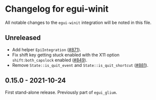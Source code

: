 # Changelog for egui-winit

All notable changes to the `egui-winit` integration will be noted in this file.


## Unreleased
* Add helper `EpiIntegration` ([#871](https://github.com/emilk/egui/pull/871)).
* Fix shift key getting stuck enabled with the X11 option `shift:both_capslock` enabled ([#849](https://github.com/emilk/egui/pull/849)).
* Remove `State::is_quit_event` and `State::is_quit_shortcut` ([#881](https://github.com/emilk/egui/pull/881)).

## 0.15.0 - 2021-10-24
First stand-alone release. Previously part of `egui_glium`.
